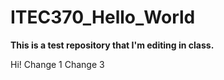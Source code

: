 # ITEC370_Hello_World
**This is a test repository that I'm editing in class.**

Hi!
Change 1
Change 3

